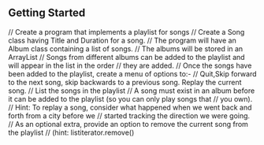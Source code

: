 ## Getting Started

// Create a program that implements a playlist for songs
// Create a Song class having Title and Duration for a song.
// The program will have an Album class containing a list of songs.
// The albums will be stored in an ArrayList
// Songs from different albums can be added to the playlist and will appear in the list in the order
// they are added.
// Once the songs have been added to the playlist, create a menu of options to:-
// Quit,Skip forward to the next song, skip backwards to a previous song.  Replay the current song.
// List the songs in the playlist
// A song must exist in an album before it can be added to the playlist (so you can only play songs that
// you own).
// Hint:  To replay a song, consider what happened when we went back and forth from a city before we
// started tracking the direction we were going.
// As an optional extra, provide an option to remove the current song from the playlist
// (hint: listiterator.remove()